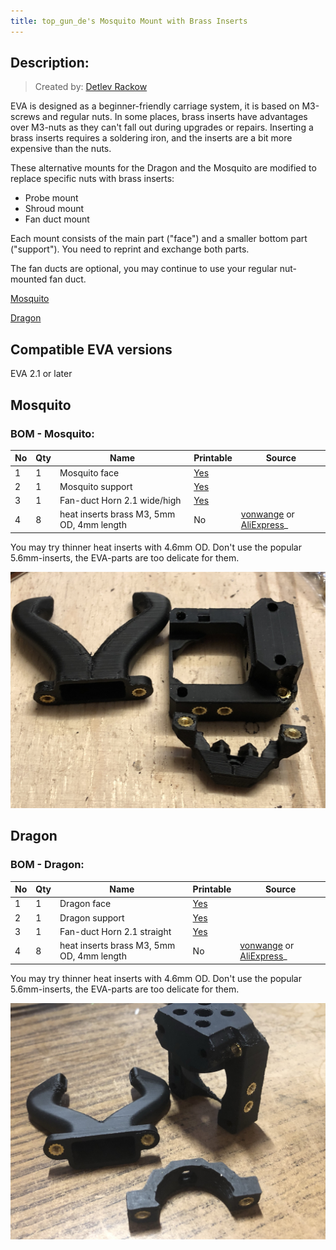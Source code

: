 ```yaml
---
title: top_gun_de's Mosquito Mount with Brass Inserts
---
```


## Description:
> Created by: [Detlev Rackow](https://github.com/top-gun)

EVA is designed as a beginner-friendly carriage system, it is based on M3-screws and regular nuts. In some places, brass inserts have advantages over M3-nuts as they can't fall out during upgrades or repairs. Inserting a brass inserts requires a soldering iron, and the inserts are a bit more expensive than the nuts.

These alternative mounts for the Dragon and the Mosquito are modified to replace specific nuts with brass inserts: 
- Probe mount
- Shroud mount
- Fan duct mount

Each mount consists of the main part ("face") and a smaller bottom part ("support"). You need to reprint and exchange both parts.

The fan ducts are optional, you may continue to use your regular nut-mounted fan duct. 

[Mosquito](#mosquito)

[Dragon](#dragon)

## Compatible EVA versions

EVA 2.1 or later

## Mosquito

### BOM - Mosquito:

| No | Qty | Name                                           | Printable | Source
| -- | --- | ---------------------------------------------- | --------- | -------
| 1  | 1   | Mosquito face                                  | [Yes](stl/Mosquito-face-inserts.stl) |
| 2  | 1   | Mosquito support                               | [Yes](stl/Mosquito-support-inserts.stl)        |
| 3  | 1   | Fan-duct Horn 2.1 wide/high                    | [Yes](stl/Duct-2.1-straight-wide-high-inserts.stl)       |
| 4  | 8   | heat inserts brass M3, 5mm OD, 4mm length      | No        | [vonwange](https://vonwange.com/product/100-pcs-abs-m3-inserts/) or [AliExpress](https://aliexpress.com/item/4000232858343.html)_

You may try thinner heat inserts with 4.6mm OD. Don't use the popular 5.6mm-inserts, the EVA-parts are too delicate for them.

![Mosquito](assets/Mosquito.JPG)

## Dragon
### BOM - Dragon:

| No | Qty | Name                                           | Printable | Source
| -- | --- | ---------------------------------------------- | --------- | -------
| 1  | 1   | Dragon face                                  | [Yes](stl/Dragon-face-insert.stl) |
| 2  | 1   | Dragon support                               | [Yes](stl/Dragon-support-insert.stl)        |
| 3  | 1   | Fan-duct Horn 2.1 straight                    | [Yes](stl/Duct-straight-insert.stl)       |
| 4  | 8   | heat inserts brass M3, 5mm OD, 4mm length      | No        | [vonwange](https://vonwange.com/product/100-pcs-abs-m3-inserts/) or [AliExpress](https://aliexpress.com/item/4000232858343.html)_

You may try thinner heat inserts with 4.6mm OD. Don't use the popular 5.6mm-inserts, the EVA-parts are too delicate for them.

![Dragon](assets/Dragon.JPG)
